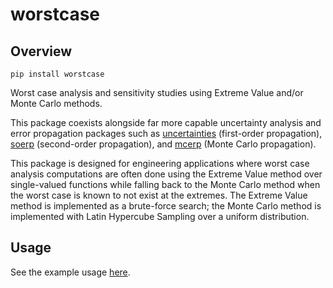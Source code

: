 # worstcase

## Overview

`pip install worstcase`

Worst case analysis and sensitivity studies using Extreme Value and/or Monte Carlo methods.

This package coexists alongside far more capable uncertainty analysis and error propagation packages such as [uncertainties](https://pypi.org/project/uncertainties/) (first-order propagation), [soerp](https://pypi.org/project/soerp/) (second-order propagation), and [mcerp](https://pypi.org/project/mcerp/) (Monte Carlo propagation).

This package is designed for engineering applications where worst case analysis computations are often done using the Extreme Value method over single-valued functions while falling back to the Monte Carlo method when the worst case is known to not exist at the extremes. The Extreme Value method is implemented as a brute-force search; the Monte Carlo method is implemented with Latin Hypercube Sampling over a uniform distribution.

## Usage

See the example usage [here](https://github.com/amosborne/worstcase/blob/master/examples/readme.ipynb).
